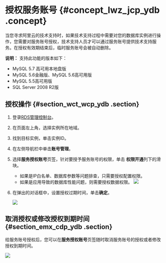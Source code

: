 # 授权服务账号 {#concept_lwz_jcp_ydb .concept}

当您寻求阿里云的技术支持时，如果技术支持过程中需要对您的数据库实例进行操作，您需要对服务账号授权，技术支持人员才可以通过服务账号提供技术支持服务。在授权有效期结束后，临时服务账号会被自动删除。

**说明：** 支持此功能的版本如下：

-   MySQL 5.7 高可用本地盘版
-   MySQL 5.6金融版、MySQL 5.6高可用版
-   MySQL 5.5高可用版
-   SQL Server 2008 R2版

## 授权操作 {#section_wct_wcp_ydb .section}

1.  登录[RDS管理控制台](https://rds.console.aliyun.com/)。
2.  在页面左上角，选择实例所在地域。
3.  找到目标实例，单击实例ID。
4.  在左侧导航栏中单击**账号管理**。
5.  选择**服务授权账号**页签，针对要授予服务账号的权限，单击 **权限开通**列下的滑块。

    -   如果是IP白名单、数据库参数等问题排查，只需要授权配置权限。
    -   如果是应用导致的数据库性能问题，则需要授权数据权限。
    ![](http://static-aliyun-doc.oss-cn-hangzhou.aliyuncs.com/assets/img/7930/15420961984170_zh-CN.png)

6.  在弹出的对话框中，设置授权过期时间，单击**确定**。

    ![](http://static-aliyun-doc.oss-cn-hangzhou.aliyuncs.com/assets/img/7930/15420961984171_zh-CN.png)


## 取消授权或修改授权到期时间 {#section_emx_cdp_ydb .section}

给服务账号授权后，您可以在**服务授权账号**页签随时取消服务账号的授权或者修改授权到期时间。

![](http://static-aliyun-doc.oss-cn-hangzhou.aliyuncs.com/assets/img/7930/15420961984172_zh-CN.png)

